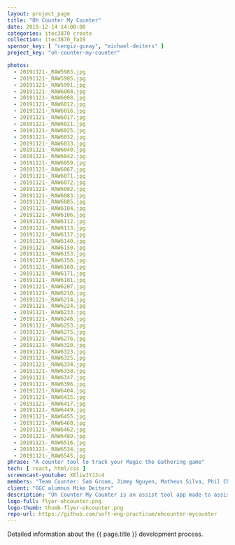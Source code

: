```yaml
---
layout: project_page
title: "Oh Counter My Counter"
date: 2019-12-14 14:00:00
categories: itec3870 create
collection: itec3870_fa19
sponsor_key: [ "cengiz-gunay", "michael-deiters" ]
project_key: "oh-counter-my-counter"

photos:
  - 20191121-_RAW5983.jpg
  - 20191121-_RAW5985.jpg
  - 20191121-_RAW5991.jpg
  - 20191121-_RAW6004.jpg
  - 20191121-_RAW6008.jpg
  - 20191121-_RAW6012.jpg
  - 20191121-_RAW6016.jpg
  - 20191121-_RAW6017.jpg
  - 20191121-_RAW6021.jpg
  - 20191121-_RAW6025.jpg
  - 20191121-_RAW6032.jpg
  - 20191121-_RAW6033.jpg
  - 20191121-_RAW6040.jpg
  - 20191121-_RAW6042.jpg
  - 20191121-_RAW6059.jpg
  - 20191121-_RAW6067.jpg
  - 20191121-_RAW6071.jpg
  - 20191121-_RAW6072.jpg
  - 20191121-_RAW6082.jpg
  - 20191121-_RAW6083.jpg
  - 20191121-_RAW6085.jpg
  - 20191121-_RAW6104.jpg
  - 20191121-_RAW6106.jpg
  - 20191121-_RAW6112.jpg
  - 20191121-_RAW6113.jpg
  - 20191121-_RAW6117.jpg
  - 20191121-_RAW6140.jpg
  - 20191121-_RAW6150.jpg
  - 20191121-_RAW6153.jpg
  - 20191121-_RAW6156.jpg
  - 20191121-_RAW6160.jpg
  - 20191121-_RAW6171.jpg
  - 20191121-_RAW6181.jpg
  - 20191121-_RAW6207.jpg
  - 20191121-_RAW6210.jpg
  - 20191121-_RAW6214.jpg
  - 20191121-_RAW6224.jpg
  - 20191121-_RAW6233.jpg
  - 20191121-_RAW6246.jpg
  - 20191121-_RAW6253.jpg
  - 20191121-_RAW6275.jpg
  - 20191121-_RAW6276.jpg
  - 20191121-_RAW6320.jpg
  - 20191121-_RAW6323.jpg
  - 20191121-_RAW6325.jpg
  - 20191121-_RAW6334.jpg
  - 20191121-_RAW6338.jpg
  - 20191121-_RAW6347.jpg
  - 20191121-_RAW6396.jpg
  - 20191121-_RAW6404.jpg
  - 20191121-_RAW6415.jpg
  - 20191121-_RAW6417.jpg
  - 20191121-_RAW6449.jpg
  - 20191121-_RAW6455.jpg
  - 20191121-_RAW6460.jpg
  - 20191121-_RAW6462.jpg
  - 20191121-_RAW6489.jpg
  - 20191121-_RAW6516.jpg
  - 20191121-_RAW6534.jpg
  - 20191121-_RAW6545.jpg
phrase: "A counter tool to track your Magic the Gathering game"
tech: [ react, html/css ]
screencast-youtube: XEliwJYJJc4
members: "Team Counter: Sam Groom, Jimmy Nguyen, Matheus Silva, Phil Chazares, and an anonymous student"
client: "GGC alumnus Mike Deiters"
description: "Oh Counter My Counter is an assist tool app made to assist users when they play Magic the Gathering or other board/card game. It will be easily accessible through the website so that any user can just go to the page and use it. It will include a compact view so that multiple users can have the convenience of tracking their data while playing their game. There will be features such as unique dices, coin flips, timers, and random player selectors. Currently, the tool will assist Magic the Gathering (Standard and Commander), Yugioh, Munchkin and will support up to 8 players."
logo-full: flyer-ohcounter.png
logo-thumb: thumb-flyer-ohcounter.png
repo-url: https://github.com/soft-eng-practicum/ohcounter-mycounter
---
```


Detailed information about the {{ page.title }} development process.

<!-- lightgallery -->
<script src="https://code.jquery.com/jquery-2.2.4.min.js"></script>
<script src="https://cdn.jsdelivr.net/lightgallery/1.3.7/js/lightgallery.min.js"></script>
<script src="https://cdn.jsdelivr.net/g/lg-zoom"></script>

<script type="text/javascript">
    $(document).ready(function() {
    $("body").lightGallery({
    zoom: true,
    selector: 'a#lightgallery',
    selectWithin: 'body'
    });
    });
</script>

[ggc]: http://www.ggc.edu
[gunay-ggc]: http://www.ggc.edu/about-ggc/directory/cengiz-gunay
[doloc-ggc]: http://www.ggc.edu/about-ggc/directory/anca-doloc-mihu
